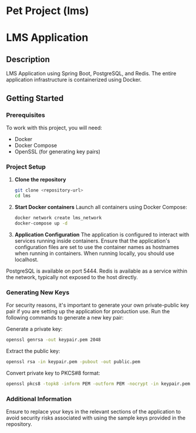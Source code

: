 # Pet Project (lms)

# LMS Application

## Description
LMS Application using Spring Boot, PostgreSQL, and Redis. The entire application infrastructure is containerized using Docker.

## Getting Started

### Prerequisites
To work with this project, you will need:
- Docker
- Docker Compose
- OpenSSL (for generating key pairs)

### Project Setup

1. **Clone the repository**
   ```bash
   git clone <repository-url>
   cd lms

2. **Start Docker containers**
   Launch all containers using Docker Compose:
   ```bash
   docker network create lms_network
   docker-compose up -d
   
3. **Application Configuration**
The application is configured to interact with services running inside containers. Ensure that the application's configuration files 
are set to use the container names as hostnames when running in containers. When running locally, you should use localhost.

PostgreSQL is available on port 5444.
Redis is available as a service within the network, typically not exposed to the host directly.

### Generating New Keys
For security reasons, it's important to generate your own private-public key pair if you are setting up the application for production use.
Run the following commands to generate a new key pair:

Generate a private key:
```bash
openssl genrsa -out keypair.pem 2048
```

Extract the public key:

```bash
openssl rsa -in keypair.pem -pubout -out public.pem
```

Convert private key to PKCS#8 format:
```bash
openssl pkcs8 -topk8 -inform PEM -outform PEM -nocrypt -in keypair.pem -out private.pem
```

### Additional Information
Ensure to replace your keys in the relevant sections of the application to avoid security risks associated with
using the sample keys provided in the repository.